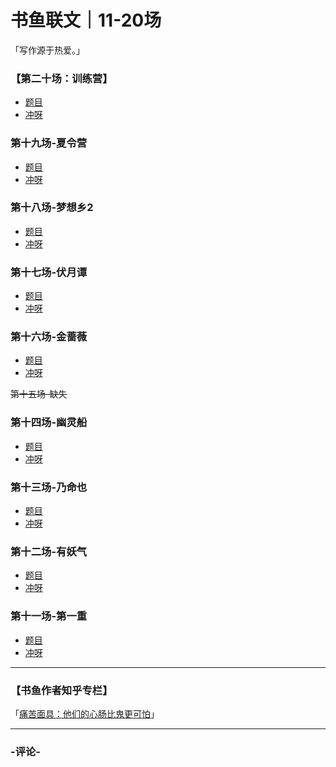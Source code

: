 # 书鱼联文｜11-20场
「写作源于热爱。」

### 【第二十场：训练营】

* [题目](https://mp.weixin.qq.com/s/jIEok1168Uf_PocmbqPAKA)
* [冲呀](https://www.chongya.com/series/7e4cacc97c074ffe938c4b599ad40f23)

### 第十九场-夏令营

* [题目](https://mp.weixin.qq.com/s/ZrBpWxXdhQ9zgJkseGZCVA)
* [冲呀](https://www.chongya.com/series/abd8c025ead640ad93806fea1e73ab94)

### 第十八场-梦想乡2

* [题目](https://mp.weixin.qq.com/s/z1XrQ9Nw1pqtrf0UG6Tszw)
* [冲呀](https://www.chongya.com/series/9c426e03fc214cf8b0bad0f723374f89)

### 第十七场-伏月谭

* [题目](https://mp.weixin.qq.com/s/TqOvT4isHPrPwUmsZYcEow)
* [冲呀](https://www.chongya.com/series/64375df30213417e81af203fcea87cd8)

### 第十六场-金蔷薇

* [题目](https://mp.weixin.qq.com/s/v-0G82pu4BSho5LayKGL-A)
* [冲呀](https://www.chongya.com/series/3a0de95db52c4fc5be047ec9709e614e)

~~第十五场-缺失~~

### 第十四场-幽灵船

* [题目](https://mp.weixin.qq.com/s/ko0mPE51jE0srOXgWUlQDQ)
* [冲呀](https://www.chongya.com/series/6a497a54760a4a31b3fb0e5d1c55635e)

### 第十三场-乃命也

* [题目](https://mp.weixin.qq.com/s/fFIBrziQh9PmfiGhHM0waA)
* [冲呀](https://www.chongya.com/series/dc431f053333419f81b9cc959a311f73)

### 第十二场-有妖气

* [题目](https://mp.weixin.qq.com/s/WsAXcDTKBdbnbiLN061nQQ)
* [冲呀](https://www.chongya.com/series/5b57c07b26194ff98733479d2a56d57c)


### 第十一场-第一重

* [题目](https://mp.weixin.qq.com/s/3NA4zLLvUvK2iSqkULSeAw)
* [冲呀](https://www.chongya.com/series/414c9988f13e4dd5ae778654c1d6dced)


---


### 【书鱼作者知乎专栏】

「[痛苦面具：他们的心肠比鬼更可怕](https://www.zhihu.com/xen/market/remix/paid_column/1341721656356773888)」


------
### -评论-